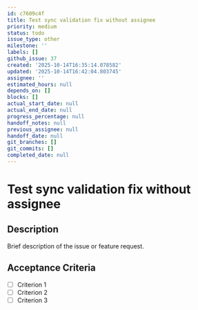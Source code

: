 ```yaml
---
id: c7609c4f
title: Test sync validation fix without assignee
priority: medium
status: todo
issue_type: other
milestone: ''
labels: []
github_issue: 37
created: '2025-10-14T16:35:14.078582'
updated: '2025-10-14T16:42:04.803745'
assignee: ''
estimated_hours: null
depends_on: []
blocks: []
actual_start_date: null
actual_end_date: null
progress_percentage: null
handoff_notes: null
previous_assignee: null
handoff_date: null
git_branches: []
git_commits: []
completed_date: null
---
```


# Test sync validation fix without assignee

## Description

Brief description of the issue or feature request.

## Acceptance Criteria

- [ ] Criterion 1
- [ ] Criterion 2
- [ ] Criterion 3